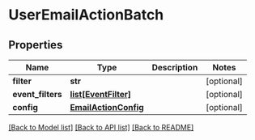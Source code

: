 # UserEmailActionBatch

## Properties
Name | Type | Description | Notes
------------ | ------------- | ------------- | -------------
**filter** | **str** |  | [optional] 
**event_filters** | [**list[EventFilter]**](EventFilter.md) |  | [optional] 
**config** | [**EmailActionConfig**](EmailActionConfig.md) |  | [optional] 

[[Back to Model list]](../README.md#documentation-for-models) [[Back to API list]](../README.md#documentation-for-api-endpoints) [[Back to README]](../README.md)


